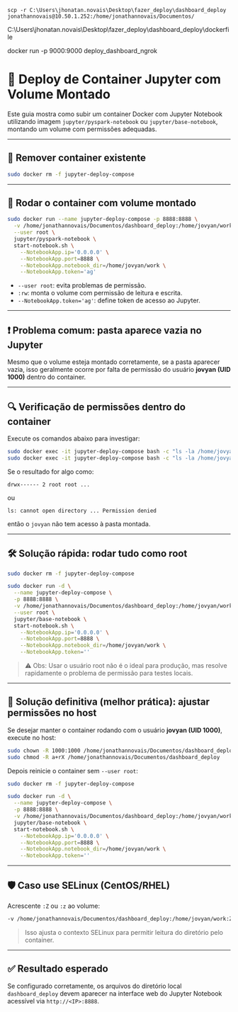 ```
scp -r C:\Users\jhonatan.novais\Desktop\fazer_deploy\dashboard_deploy jonathannovais@10.50.1.252:/home/jonathannovais/Documentos/
```

C:\Users\jhonatan.novais\Desktop\fazer_deploy\dashboard_deploy\dockerfile

docker run -p 9000:9000 deploy_dashboard_ngrok


# 🐳 Deploy de Container Jupyter com Volume Montado

Este guia mostra como subir um container Docker com Jupyter Notebook utilizando imagem `jupyter/pyspark-notebook` ou `jupyter/base-notebook`, montando um volume com permissões adequadas.

---

## 🔄 Remover container existente

```bash
sudo docker rm -f jupyter-deploy-compose
```

---

## 🚀 Rodar o container com volume montado

```bash
sudo docker run --name jupyter-deploy-compose -p 8888:8888 \
  -v /home/jonathannovais/Documentos/dashboard_deploy:/home/jovyan/work:rw \
  --user root \
  jupyter/pyspark-notebook \
  start-notebook.sh \
    --NotebookApp.ip='0.0.0.0' \
    --NotebookApp.port=8888 \
    --NotebookApp.notebook_dir=/home/jovyan/work \
    --NotebookApp.token='ag'
```

- `--user root`: evita problemas de permissão.
- `:rw`: monta o volume com permissão de leitura e escrita.
- `--NotebookApp.token='ag'`: define token de acesso ao Jupyter.

---

## ❗ Problema comum: pasta aparece vazia no Jupyter

Mesmo que o volume esteja montado corretamente, se a pasta aparecer vazia, isso geralmente ocorre por falta de permissão do usuário **jovyan (UID 1000)** dentro do container.

---

## 🔍 Verificação de permissões dentro do container

Execute os comandos abaixo para investigar:

```bash
sudo docker exec -it jupyter-deploy-compose bash -c "ls -la /home/jovyan"
sudo docker exec -it jupyter-deploy-compose bash -c "ls -la /home/jovyan/work"
```

Se o resultado for algo como:

```
drwx------ 2 root root ...
```

ou

```
ls: cannot open directory ... Permission denied
```

então o `jovyan` não tem acesso à pasta montada.

---

## 🛠️ Solução rápida: rodar tudo como root

```bash
sudo docker rm -f jupyter-deploy-compose

sudo docker run -d \
  --name jupyter-deploy-compose \
  -p 8888:8888 \
  -v /home/jonathannovais/Documentos/dashboard_deploy:/home/jovyan/work:rw \
  --user root \
  jupyter/base-notebook \
  start-notebook.sh \
    --NotebookApp.ip='0.0.0.0' \
    --NotebookApp.port=8888 \
    --NotebookApp.notebook_dir=/home/jovyan/work \
    --NotebookApp.token=''
```

> ⚠️ Obs: Usar o usuário root não é o ideal para produção, mas resolve rapidamente o problema de permissão para testes locais.

---

## 🔐 Solução definitiva (melhor prática): ajustar permissões no host

Se desejar manter o container rodando com o usuário **jovyan (UID 1000)**, execute no host:

```bash
sudo chown -R 1000:1000 /home/jonathannovais/Documentos/dashboard_deploy
sudo chmod -R a+rX /home/jonathannovais/Documentos/dashboard_deploy
```

Depois reinicie o container sem `--user root`:

```bash
sudo docker rm -f jupyter-deploy-compose

sudo docker run -d \
  --name jupyter-deploy-compose \
  -p 8888:8888 \
  -v /home/jonathannovais/Documentos/dashboard_deploy:/home/jovyan/work \
  jupyter/base-notebook \
  start-notebook.sh \
    --NotebookApp.ip='0.0.0.0' \
    --NotebookApp.port=8888 \
    --NotebookApp.notebook_dir=/home/jovyan/work \
    --NotebookApp.token=''
```

---

## 🛡️ Caso use SELinux (CentOS/RHEL)

Acrescente `:Z` ou `:z` ao volume:

```bash
-v /home/jonathannovais/Documentos/dashboard_deploy:/home/jovyan/work:Z
```

> Isso ajusta o contexto SELinux para permitir leitura do diretório pelo container.

---

## ✅ Resultado esperado

Se configurado corretamente, os arquivos do diretório local `dashboard_deploy` devem aparecer na interface web do Jupyter Notebook acessível via `http://<IP>:8888`.
